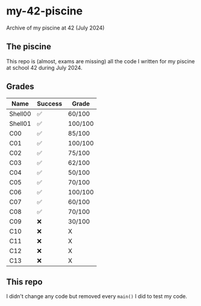 # my-42-piscine
Archive of my piscine at 42 (July 2024)

## The piscine

This repo is (almost, exams are missing) all the code I written for my piscine at school 42 during July 2024.

## Grades

| Name    | Success | Grade   |
|---------|---------|---------|
| Shell00 | ✅       | 60/100  |
| Shell01 | ✅       | 100/100 |
| C00     | ✅       | 85/100  |
| C01     | ✅       | 100/100 |
| C02     | ✅       | 75/100  |
| C03     | ✅       | 62/100  |
| C04     | ✅       | 50/100  |
| C05     | ✅       | 70/100  |
| C06     | ✅       | 100/100 |
| C07     | ✅       | 60/100  |
| C08     | ✅       | 70/100  |
| C09     | ❌       | 30/100  |
| C10     | ❌       | X       |
| C11     | ❌       | X       |
| C12     | ❌       | X       |
| C13     | ❌       | X       |

## This repo

I didn't change any code but removed every `main()` I did to test my code.
